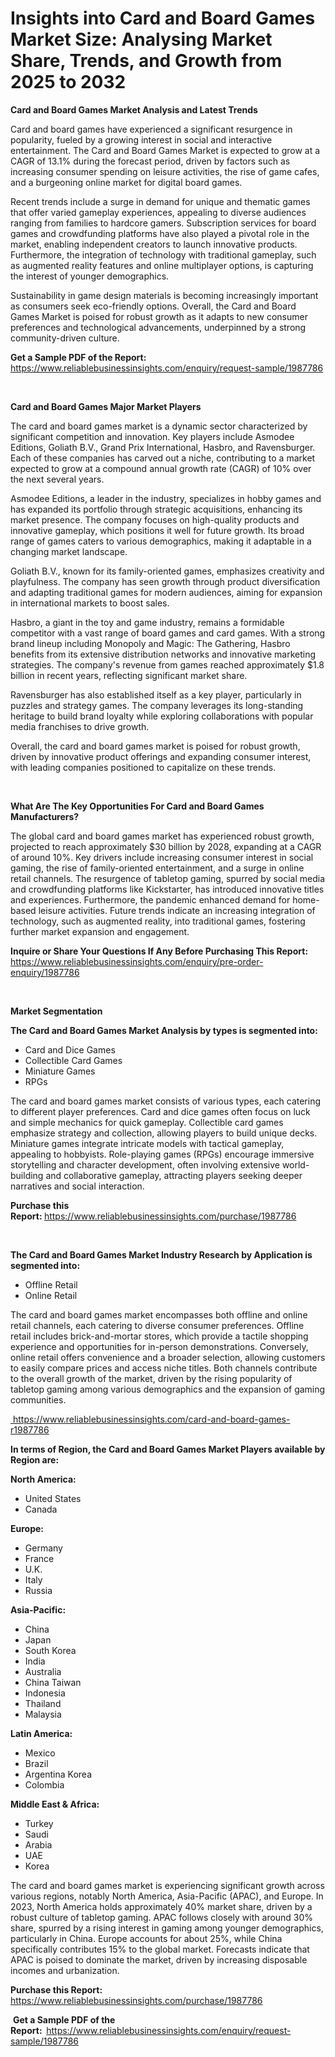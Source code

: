 <p><h1>Insights into Card and Board Games Market Size: Analysing Market Share, Trends, and Growth from 2025 to 2032</h1></p><p><strong>Card and Board Games Market Analysis and Latest Trends</strong></p>
<p><p>Card and board games have experienced a significant resurgence in popularity, fueled by a growing interest in social and interactive entertainment. The Card and Board Games Market is expected to grow at a CAGR of 13.1% during the forecast period, driven by factors such as increasing consumer spending on leisure activities, the rise of game cafes, and a burgeoning online market for digital board games. </p><p>Recent trends include a surge in demand for unique and thematic games that offer varied gameplay experiences, appealing to diverse audiences ranging from families to hardcore gamers. Subscription services for board games and crowdfunding platforms have also played a pivotal role in the market, enabling independent creators to launch innovative products. Furthermore, the integration of technology with traditional gameplay, such as augmented reality features and online multiplayer options, is capturing the interest of younger demographics. </p><p>Sustainability in game design materials is becoming increasingly important as consumers seek eco-friendly options. Overall, the Card and Board Games Market is poised for robust growth as it adapts to new consumer preferences and technological advancements, underpinned by a strong community-driven culture.</p></p>
<p><strong>Get a Sample PDF of the Report:&nbsp;</strong> <a href="https://www.reliablebusinessinsights.com/enquiry/request-sample/1987786?utm_campaign=2318&utm_medium=2&utm_source=Github&utm_content=ia&utm_term=15042025&utm_id=card-and-board-games">https://www.reliablebusinessinsights.com/enquiry/request-sample/1987786</a></p>
<p>&nbsp;</p>
<p><strong>Card and Board Games Major Market Players</strong></p>
<p><p>The card and board games market is a dynamic sector characterized by significant competition and innovation. Key players include Asmodee Editions, Goliath B.V., Grand Prix International, Hasbro, and Ravensburger. Each of these companies has carved out a niche, contributing to a market expected to grow at a compound annual growth rate (CAGR) of 10% over the next several years.</p><p>Asmodee Editions, a leader in the industry, specializes in hobby games and has expanded its portfolio through strategic acquisitions, enhancing its market presence. The company focuses on high-quality products and innovative gameplay, which positions it well for future growth. Its broad range of games caters to various demographics, making it adaptable in a changing market landscape.</p><p>Goliath B.V., known for its family-oriented games, emphasizes creativity and playfulness. The company has seen growth through product diversification and adapting traditional games for modern audiences, aiming for expansion in international markets to boost sales.</p><p>Hasbro, a giant in the toy and game industry, remains a formidable competitor with a vast range of board games and card games. With a strong brand lineup including Monopoly and Magic: The Gathering, Hasbro benefits from its extensive distribution networks and innovative marketing strategies. The company's revenue from games reached approximately $1.8 billion in recent years, reflecting significant market share.</p><p>Ravensburger has also established itself as a key player, particularly in puzzles and strategy games. The company leverages its long-standing heritage to build brand loyalty while exploring collaborations with popular media franchises to drive growth.</p><p>Overall, the card and board games market is poised for robust growth, driven by innovative product offerings and expanding consumer interest, with leading companies positioned to capitalize on these trends.</p></p>
<p>&nbsp;</p>
<p><strong>What Are The Key Opportunities For Card and Board Games Manufacturers?</strong></p>
<p><p>The global card and board games market has experienced robust growth, projected to reach approximately $30 billion by 2028, expanding at a CAGR of around 10%. Key drivers include increasing consumer interest in social gaming, the rise of family-oriented entertainment, and a surge in online retail channels. The resurgence of tabletop gaming, spurred by social media and crowdfunding platforms like Kickstarter, has introduced innovative titles and experiences. Furthermore, the pandemic enhanced demand for home-based leisure activities. Future trends indicate an increasing integration of technology, such as augmented reality, into traditional games, fostering further market expansion and engagement.</p></p>
<p><strong>Inquire or Share Your Questions If Any Before Purchasing This Report:</strong> <a href="https://www.reliablebusinessinsights.com/enquiry/pre-order-enquiry/1987786?utm_campaign=2318&utm_medium=2&utm_source=Github&utm_content=ia&utm_term=15042025&utm_id=card-and-board-games">https://www.reliablebusinessinsights.com/enquiry/pre-order-enquiry/1987786</a></p>
<p>&nbsp;</p>
<p><strong>Market Segmentation</strong></p>
<p><strong>The Card and Board Games Market Analysis by types is segmented into:</strong></p>
<p><ul><li>Card and Dice Games</li><li>Collectible Card Games</li><li>Miniature Games</li><li>RPGs</li></ul></p>
<p><p>The card and board games market consists of various types, each catering to different player preferences. Card and dice games often focus on luck and simple mechanics for quick gameplay. Collectible card games emphasize strategy and collection, allowing players to build unique decks. Miniature games integrate intricate models with tactical gameplay, appealing to hobbyists. Role-playing games (RPGs) encourage immersive storytelling and character development, often involving extensive world-building and collaborative gameplay, attracting players seeking deeper narratives and social interaction.</p></p>
<p><strong>Purchase this Report:&nbsp;</strong><a href="https://www.reliablebusinessinsights.com/purchase/1987786?utm_campaign=2318&utm_medium=2&utm_source=Github&utm_content=ia&utm_term=15042025&utm_id=card-and-board-games">https://www.reliablebusinessinsights.com/purchase/1987786</a></p>
<p>&nbsp;</p>
<p><strong>The Card and Board Games Market Industry Research by Application is segmented into:</strong></p>
<p><ul><li>Offline Retail</li><li>Online Retail</li></ul></p>
<p><p>The card and board games market encompasses both offline and online retail channels, each catering to diverse consumer preferences. Offline retail includes brick-and-mortar stores, which provide a tactile shopping experience and opportunities for in-person demonstrations. Conversely, online retail offers convenience and a broader selection, allowing customers to easily compare prices and access niche titles. Both channels contribute to the overall growth of the market, driven by the rising popularity of tabletop gaming among various demographics and the expansion of gaming communities.</p></p>
<p><a href="https://www.reliablebusinessinsights.com/card-and-board-games-r1987786?utm_campaign=2318&utm_medium=2&utm_source=Github&utm_content=ia&utm_term=15042025&utm_id=card-and-board-games">&nbsp;https://www.reliablebusinessinsights.com/card-and-board-games-r1987786</a></p>
<p><strong>In terms of Region, the Card and Board Games Market Players available by Region are:</strong></p>
<p>
    <p> <strong> North America: </strong>
        <ul>
            <li>United States</li>
            <li>Canada</li>
        </ul>
        </p> 
    <p> <strong> Europe: </strong>
        <ul>
            <li>Germany</li>
            <li>France</li>
            <li>U.K.</li>
            <li>Italy</li>
            <li>Russia</li>
        </ul>
        </p> 
    <p> <strong> Asia-Pacific: </strong>
        <ul>
            <li>China</li>
            <li>Japan</li>
            <li>South Korea</li>
            <li>India</li>
            <li>Australia</li>
            <li>China Taiwan</li>
            <li>Indonesia</li>
            <li>Thailand</li>
            <li>Malaysia</li>
        </ul>
        </p> 
    <p> <strong> Latin America: </strong>
        <ul>
            <li>Mexico</li>
            <li>Brazil</li>
            <li>Argentina Korea</li>
            <li>Colombia</li>
        </ul>
        </p> 
    <p> <strong> Middle East & Africa: </strong>
        <ul>
            <li>Turkey</li>
            <li>Saudi</li>
            <li>Arabia</li>
            <li>UAE</li>
            <li>Korea</li>
        </ul>
    </p>
    </p>
<p><p>The card and board games market is experiencing significant growth across various regions, notably North America, Asia-Pacific (APAC), and Europe. In 2023, North America holds approximately 40% market share, driven by a robust culture of tabletop gaming. APAC follows closely with around 30% share, spurred by a rising interest in gaming among younger demographics, particularly in China. Europe accounts for about 25%, while China specifically contributes 15% to the global market. Forecasts indicate that APAC is poised to dominate the market, driven by increasing disposable incomes and urbanization.</p></p>
<p><strong>Purchase this Report: </strong><a href="https://www.reliablebusinessinsights.com/purchase/1987786?utm_campaign=2318&utm_medium=2&utm_source=Github&utm_content=ia&utm_term=15042025&utm_id=card-and-board-games">https://www.reliablebusinessinsights.com/purchase/1987786</a></p>
<p>&nbsp;<strong>Get a Sample PDF of the Report:&nbsp;&nbsp;</strong><a href="https://www.reliablebusinessinsights.com/enquiry/request-sample/1987786?utm_campaign=2318&utm_medium=2&utm_source=Github&utm_content=ia&utm_term=15042025&utm_id=card-and-board-games">https://www.reliablebusinessinsights.com/enquiry/request-sample/1987786</a></p>
<p><strong></strong></p>
<p><p></p><p></p><p></p></p>